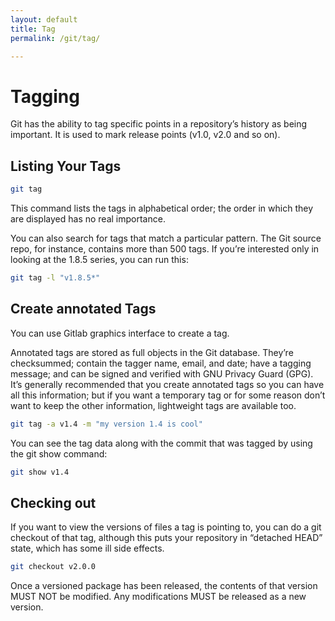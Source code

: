 ```yaml
---
layout: default
title: Tag
permalink: /git/tag/

---
```



# Tagging

Git has the ability to tag specific points in a repository’s history as being important.
It is used to mark release points (v1.0, v2.0 and so on).

## Listing Your Tags

```bash
git tag
```

This command lists the tags in alphabetical order; the order in which they are displayed has no real importance.

You can also search for tags that match a particular pattern. The Git source repo, for instance, contains more than 500 tags. If you’re interested only in looking at the 1.8.5 series, you can run this:

```bash
git tag -l "v1.8.5*"
```

## Create annotated Tags

You can use Gitlab graphics interface to create a tag.

Annotated tags are stored as full objects in the Git database. They’re checksummed; contain the tagger name, email, and date; have a tagging message; and can be signed and verified with GNU Privacy Guard (GPG). It’s generally recommended that you create annotated tags so you can have all this information; but if you want a temporary tag or for some reason don’t want to keep the other information, lightweight tags are available too.

```bash
git tag -a v1.4 -m "my version 1.4 is cool"
```

You can see the tag data along with the commit that was tagged by using the git show command:

```bash
git show v1.4
```

## Checking out

If you want to view the versions of files a tag is pointing to, you can do a git checkout of that tag, although this puts your repository in “detached HEAD” state, which has some ill side effects.

```bash
git checkout v2.0.0
```

Once a versioned package has been released, the contents of that version MUST NOT be modified. Any modifications MUST be released as a new version.

